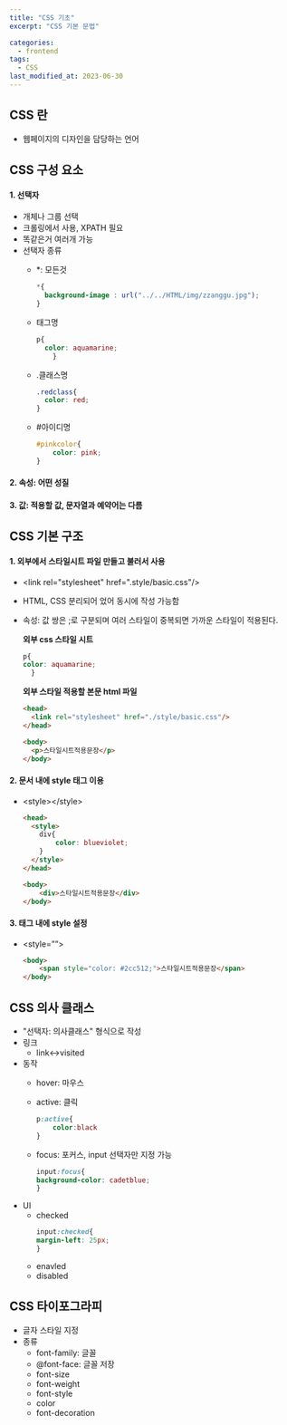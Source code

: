 ```yaml
---
title: "CSS 기초"
excerpt: "CSS 기본 문법"

categories:
  - frontend
tags:
  - CSS
last_modified_at: 2023-06-30
---  
```


## CSS 란 ##
- 웹페이지의 디자인을 담당하는 언어

## CSS 구성 요소 ##

#### 1. 선택자 ####
- 개체나 그룹 선택
- 크롤링에서 사용, XPATH 필요
- 똑같은거 여러개 가능
- 선택자 종류  
  * *: 모든것

    ```css
    *{
      background-image : url("../../HTML/img/zzanggu.jpg");
    }
    ```

  * 태그명

    ```css
    p{
      color: aquamarine;
        }
    ```

  * .클래스명

    ```css
    .redclass{
      color: red;
    }

    ```

  * #아이디명

    ```css
    #pinkcolor{
        color: pink;
    }
    ```


#### 2. 속성: 어떤 성질 ####
#### 3. 값: 적용할 값, 문자열과 예약어는 다름 ####

## CSS 기본 구조 ##

#### 1. 외부에서 스타일시트 파일 만들고 불러서 사용 ####
- \<link rel="stylesheet" href=".style/basic.css"/\>
- HTML, CSS 분리되어 었어 동시에 작성 가능함
- 속성: 값 쌍은 ;로 구분되며 여러 스타일이 중복되면 가까운 스타일이 적용된다.

  **외부 css 스타일 시트**
  ```css
  p{
  color: aquamarine;
    }
  ```

  **외부 스타일 적용할 본문 html 파일**
  ```html
  <head>
    <link rel="stylesheet" href="./style/basic.css"/>
  </head>

  <body>
    <p>스타일시트적용문장</p>
  </body>
  ```

#### 2. 문서 내에 style 태그 이용 ####
- \<style\>\</style\>

  ```html
  <head>
    <style>
      div{
          color: blueviolet;
      }
    </style>
  </head>

  <body>
      <div>스타일시트적용문장</div>
  </body>
  ```

#### 3. 태그 내에 style 설정 ####
- \<style=””\>

  ```html
  <body>
      <span style="color: #2cc512;">스타일시트적용문장</span>
  </body>  
  ```

## CSS 의사 클래스 ##
- "선택자: 의사클래스" 형식으로 작성
- 링크
  * link↔visited
- 동작
  - hover: 마우스
  - active: 클릭
    
    ```css
    p:active{
        color:black
    }
    ```

  - focus: 포커스, input 선택자만 지정 가능

    ```css
    input:focus{
    background-color: cadetblue;
    }
    ```
- UI
  - checked
    ```css
    input:checked{
    margin-left: 25px;
    }
    ```
  - enavled
  - disabled

## CSS 타이포그라피 ##
- 글자 스타일 지정
- 종류
    - font-family: 글꼴
    - @font-face: 글꼴 저장
    - font-size
    - font-weight
    - font-style
    - color
    - font-decoration